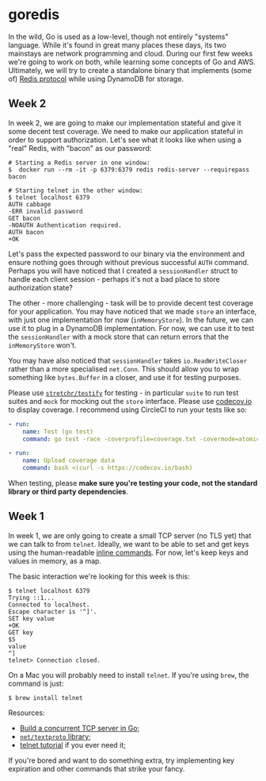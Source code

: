 # goredis

In the wild, Go is used as a low-level, though not entirely "systems" language. While it's found in great many places these days, its two mainstays are network programming and cloud. During our first few weeks we're going to work on both, while learning some concepts of Go and AWS. Ultimately, we will try to create a standalone binary that implements (some of) [Redis protocol](https://redis.io/topics/protocol) while using DynamoDB for storage.

## Week 2

In week 2, we are going to make our implementation stateful and give it some decent test coverage. We need to make our application stateful in order to support authorization. Let's see what it looks like when using a "real" Redis, with "bacon" as our password:

```text
# Starting a Redis server in one window:
$  docker run --rm -it -p 6379:6379 redis redis-server --requirepass bacon

# Starting telnet in the other window:
$ telnet localhost 6379
AUTH cabbage
-ERR invalid password
GET bacon
-NOAUTH Authentication required.
AUTH bacon
+OK
```

Let's pass the expected password to our binary via the environment and ensure nothing goes through without previous successful `AUTH` command. Perhaps you will have noticed that I created a `sessionHandler` struct to handle each client session - perhaps it's not a bad place to store authorization state?

The other - more challenging - task will be to provide decent test coverage for your application. You may have noticed that we made `store` an interface, with just one implementation for now (`inMemoryStore`). In the future, we can use it to plug in a DynamoDB implementation. For now, we can use it to test the `sessionHandler` with a mock store that can return errors that the `inMemoryStore` won't.

You may have also noticed that `sessionHandler` takes `io.ReadWriteCloser` rather than a more specialised `net.Conn`. This should allow you to wrap something like `bytes.Buffer` in a closer, and use it for testing purposes.

Please use [`stretchr/testify`](https://github.com/stretchr/testify) for testing - in particular `suite` to run test suites and `mock` for mocking out the `store` interface. Please use [codecov.io](https://codecov.io) to display coverage. I recommend using CircleCI to run your tests like so:

```yaml
- run:
    name: Test (go test)
    command: go test -race -coverprofile=coverage.txt -covermode=atomic ./...

- run:
    name: Upload coverage data
    command: bash <(curl -s https://codecov.io/bash)
```

When testing, please **make sure you're testing your code, not the standard library or third party dependencies**.

## Week 1

In week 1, we are only going to create a small TCP server (no TLS yet) that we can talk to from `telnet`. Ideally, we want to be able to set and get keys using the human-readable [inline commands](https://redis.io/topics/protocol#inline-commands). For now, let's keep keys and values in memory, as a map.

The basic interaction we're looking for this week is this:

```text
$ telnet localhost 6379
Trying ::1...
Connected to localhost.
Escape character is '^]'.
SET key value
+OK
GET key
$5
value
^]
telnet> Connection closed.
```

On a Mac you will probably need to install `telnet`. If you're using `brew`, the command is just:

```
$ brew install telnet
```

Resources:

- [Build a concurrent TCP server in Go](https://opensource.com/article/18/5/building-concurrent-tcp-server-go);
- [`net/textproto` library](https://golang.org/pkg/net/textproto/);
- [telnet tutorial](https://www.computerhope.com/unix/utelnet.htm) if you ever need it;

If you're bored and want to do something extra, try implementing key expiration and other commands that strike your fancy.
